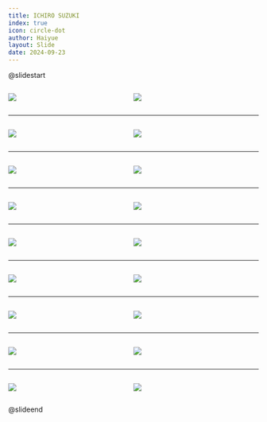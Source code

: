 ```yaml
---
title: ICHIRO SUZUKI
index: true
icon: circle-dot
author: Haiyue
layout: Slide
date: 2024-09-23
---
```

 
@slidestart

<div style="display:flex">
<div style="flex:1">

![](https://raw.githubusercontent.com/yclord/reading/refs/heads/master/english/Level-P/ICHIRO%20SUZUKI/001.webp)
</div>
<div style="flex:1">

![](https://raw.githubusercontent.com/yclord/reading/refs/heads/master/english/Level-P/ICHIRO%20SUZUKI/002.webp)
</div>
</div>

---

<div style="display:flex">
<div style="flex:1">

![](https://raw.githubusercontent.com/yclord/reading/refs/heads/master/english/Level-P/ICHIRO%20SUZUKI/003.webp)
</div>
<div style="flex:1">

![](https://raw.githubusercontent.com/yclord/reading/refs/heads/master/english/Level-P/ICHIRO%20SUZUKI/004.webp)
</div>
</div>

---

<div style="display:flex">
<div style="flex:1">

![](https://raw.githubusercontent.com/yclord/reading/refs/heads/master/english/Level-P/ICHIRO%20SUZUKI/005.webp)
</div>
<div style="flex:1">

![](https://raw.githubusercontent.com/yclord/reading/refs/heads/master/english/Level-P/ICHIRO%20SUZUKI/006.webp)
</div>
</div>

---

<div style="display:flex">
<div style="flex:1">

![](https://raw.githubusercontent.com/yclord/reading/refs/heads/master/english/Level-P/ICHIRO%20SUZUKI/007.webp)
</div>
<div style="flex:1">

![](https://raw.githubusercontent.com/yclord/reading/refs/heads/master/english/Level-P/ICHIRO%20SUZUKI/008.webp)
</div>
</div>

---

<div style="display:flex">
<div style="flex:1">

![](https://raw.githubusercontent.com/yclord/reading/refs/heads/master/english/Level-P/ICHIRO%20SUZUKI/009.webp)
</div>
<div style="flex:1">

![](https://raw.githubusercontent.com/yclord/reading/refs/heads/master/english/Level-P/ICHIRO%20SUZUKI/010.webp)
</div>
</div>

---

<div style="display:flex">
<div style="flex:1">

![](https://raw.githubusercontent.com/yclord/reading/refs/heads/master/english/Level-P/ICHIRO%20SUZUKI/011.webp)
</div>
<div style="flex:1">

![](https://raw.githubusercontent.com/yclord/reading/refs/heads/master/english/Level-P/ICHIRO%20SUZUKI/012.webp)
</div>
</div>

---

<div style="display:flex">
<div style="flex:1">

![](https://raw.githubusercontent.com/yclord/reading/refs/heads/master/english/Level-P/ICHIRO%20SUZUKI/013.webp)
</div>
<div style="flex:1">

![](https://raw.githubusercontent.com/yclord/reading/refs/heads/master/english/Level-P/ICHIRO%20SUZUKI/014.webp)
</div>
</div>

---

<div style="display:flex">
<div style="flex:1">

![](https://raw.githubusercontent.com/yclord/reading/refs/heads/master/english/Level-P/ICHIRO%20SUZUKI/015.webp)
</div>
<div style="flex:1">

![](https://raw.githubusercontent.com/yclord/reading/refs/heads/master/english/Level-P/ICHIRO%20SUZUKI/016.webp)
</div>
</div>

---

<div style="display:flex">
<div style="flex:1">

![](https://raw.githubusercontent.com/yclord/reading/refs/heads/master/english/Level-P/ICHIRO%20SUZUKI/017.webp)
</div>
<div style="flex:1">

![](https://raw.githubusercontent.com/yclord/reading/refs/heads/master/english/Level-P/ICHIRO%20SUZUKI/018.webp)
</div>
</div>

@slideend